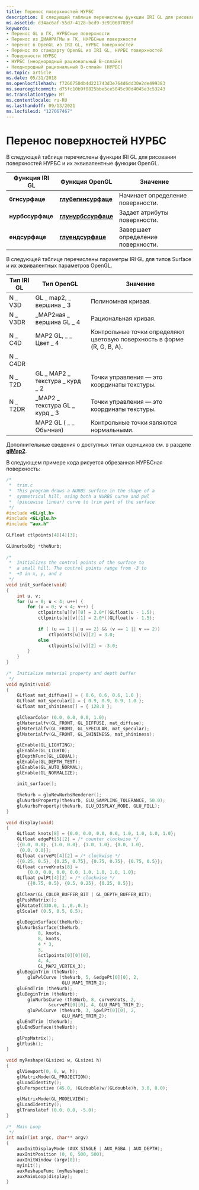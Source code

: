```yaml
---
title: Перенос поверхностей НУРБС
description: В следующей таблице перечислены функции IRI GL для рисования поверхностей НУРБС и их эквивалентные функции OpenGL.
ms.assetid: d34ac6af-55d7-4128-bcd9-3c910607895f
keywords:
- Перенос GL в ГК, НУРБСные поверхности
- Перенос из ДИАФРАГМы в ГК, НУРБСные поверхности
- перенос в OpenGL из IRI GL, НУРБС поверхностей
- Перенос по стандарту OpenGL из IRI GL, НУРБС поверхностей
- Поверхности НУРБС
- НУРБС (неоднородный рациональный B-сплайн)
- Неоднородный рациональный B-сплайн (НУРБС)
ms.topic: article
ms.date: 05/31/2018
ms.openlocfilehash: f7260750db4d221743d3e764d6dd30e2de499383
ms.sourcegitcommit: d75fc10b9f0825bbe5ce5045c90d4045e3c53243
ms.translationtype: MT
ms.contentlocale: ru-RU
ms.lasthandoff: 09/13/2021
ms.locfileid: "127067467"
---
```

# <a name="porting-nurbs-surfaces"></a>Перенос поверхностей НУРБС

В следующей таблице перечислены функции IRI GL для рисования поверхностей НУРБС и их эквивалентные функции OpenGL.



| Функция IRI GL | Функция OpenGL                            | Значение                       |
|------------------|--------------------------------------------|-------------------------------|
| **бгнсурфаце**   | [**глубегинсурфаце**](glubeginsurface.md) | Начинает определение поверхности.  |
| **нурбссурфаце** | [**глунурбссурфаце**](glunurbssurface.md) | Задает атрибуты поверхности. |
| **ендсурфаце**   | [**глуендсурфаце**](gluendsurface.md)     | Завершает определение поверхности.    |



 

В следующей таблице перечислены параметры IRI GL для типов Surface и их эквивалентных параметров OpenGL.



| Тип IRI GL | Тип OpenGL                 | Значение                                                |
|--------------|-----------------------------|--------------------------------------------------------|
| N \_ V3D       | GL \_ map2, \_ вершина \_ 3         | Полиномная кривая.                                      |
| N \_ V3DR      | \_MAP2ная \_ вершина GL \_ 4         | Рациональная кривая.                                        |
| N \_ C4D       | MAP2 GL, \_ \_ Цвет \_ 4          | Контрольные точки определяют цветовую поверхность в форме (R, G, B, A). |
| N \_ C4DR      |                             |                                                        |
| N \_ T2D       | GL \_ MAP2 \_ текстура \_ курд \_ 2 | Точки управления — это координаты текстуры.                |
| N \_ T2DR      | \_MAP2 \_ текстура GL \_ курд \_ 3 | Точки управления — это координаты текстуры.                |
|              | MAP2 GL ( \_ \_ Обычная)            | Контрольные точки являются нормальными.                            |



 

Дополнительные сведения о доступных типах оценщиков см. в разделе [**glMap2**](glmap2.md).

В следующем примере кода рисуется обрезанная НУРБСная поверхность:


```C++
/* 
 *  trim.c 
 *  This program draws a NURBS surface in the shape of a 
 *  symmetrical hill, using both a NURBS curve and pwl 
 *  (piecewise linear) curve to trim part of the surface 
 */ 
#include <GL/gl.h> 
#include <GL/glu.h> 
#include "aux.h" 
 
GLfloat ctlpoints[4][4][3]; 
 
GLUnurbsObj *theNurb; 
 
/* 
 *  Initializes the control points of the surface to  
 *  a small hill. The control points range from -3 to  
 *  +3 in x, y, and z 
 */ 
void init_surface(void) 
{ 
    int u, v; 
    for (u = 0; u < 4; u++) { 
        for (v = 0; v < 4; v++) { 
            ctlpoints[u][v][0] = 2.0*((GLfloat)u - 1.5); 
            ctlpoints[u][v][1] = 2.0*((GLfloat)v - 1.5); 
 
            if ( (u == 1 || u == 2) && (v == 1 || v == 2)) 
                ctlpoints[u][v][2] = 3.0; 
            else 
                ctlpoints[u][v][2] = -3.0; 
        } 
    } 
} 
 
/*  Initialize material property and depth buffer 
 */ 
void myinit(void) 
{ 
    GLfloat mat_diffuse[] = { 0.6, 0.6, 0.6, 1.0 }; 
    GLfloat mat_specular[] = { 0.9, 0.9, 0.9, 1.0 }; 
    GLfloat mat_shininess[] = { 128.0 }; 
 
    glClearColor (0.0, 0.0, 0.0, 1.0); 
    glMaterialfv(GL_FRONT, GL_DIFFUSE, mat_diffuse); 
    glMaterialfv(GL_FRONT, GL_SPECULAR, mat_specular); 
    glMaterialfv(GL_FRONT, GL_SHININESS, mat_shininess); 
 
    glEnable(GL_LIGHTING); 
    glEnable(GL_LIGHT0); 
    glDepthFunc(GL_LEQUAL); 
    glEnable(GL_DEPTH_TEST); 
    glEnable(GL_AUTO_NORMAL); 
    glEnable(GL_NORMALIZE); 
 
    init_surface(); 
 
    theNurb = gluNewNurbsRenderer(); 
    gluNurbsProperty(theNurb, GLU_SAMPLING_TOLERANCE, 50.0); 
    gluNurbsProperty(theNurb, GLU_DISPLAY_MODE, GLU_FILL); 
} 
 
void display(void) 
{ 
    GLfloat knots[8] = {0.0, 0.0, 0.0, 0.0, 1.0, 1.0, 1.0, 1.0}; 
    GLfloat edgePt[5][2] = /* counter clockwise */ 
    {{0.0, 0.0}, {1.0, 0.0}, {1.0, 1.0}, {0.0, 1.0}, 
     {0.0, 0.0}}; 
    GLfloat curvePt[4][2] = /* clockwise */ 
    {{0.25, 0.5}, {0.25, 0.75}, {0.75, 0.75}, {0.75, 0.5}}; 
    GLfloat curveKnots[8] = 
        {0.0, 0.0, 0.0, 0.0, 1.0, 1.0, 1.0, 1.0}; 
    GLfloat pwlPt[4][2] = /* clockwise */ 
        {{0.75, 0.5}, {0.5, 0.25}, {0.25, 0.5}}; 
 
    glClear(GL_COLOR_BUFFER_BIT | GL_DEPTH_BUFFER_BIT); 
    glPushMatrix(); 
    glRotatef(330.0, 1.,0.,0.); 
    glScalef (0.5, 0.5, 0.5); 
 
    gluBeginSurface(theNurb); 
    gluNurbsSurface(theNurb, 
            8, knots, 
            8, knots, 
            4 * 3, 
            3, 
            &ctlpoints[0][0][0], 
            4, 4, 
            GL_MAP2_VERTEX_3); 
    gluBeginTrim (theNurb); 
        gluPwlCurve (theNurb, 5, &edgePt[0][0], 2, 
                     GLU_MAP1_TRIM_2); 
    gluEndTrim (theNurb); 
    gluBeginTrim (theNurb); 
        gluNurbsCurve (theNurb, 8, curveKnots, 2, 
                &curvePt[0][0], 4, GLU_MAP1_TRIM_2); 
        gluPwlCurve (theNurb, 3, &pwlPt[0][0], 2, 
                     GLU_MAP1_TRIM_2); 
    gluEndTrim (theNurb); 
    gluEndSurface(theNurb); 
 
    glPopMatrix(); 
    glFlush(); 
} 
 
void myReshape(GLsizei w, GLsizei h) 
{ 
    glViewport(0, 0, w, h); 
    glMatrixMode(GL_PROJECTION); 
    glLoadIdentity(); 
    gluPerspective (45.0, (GLdouble)w/(GLdouble)h, 3.0, 8.0); 
 
    glMatrixMode(GL_MODELVIEW); 
    glLoadIdentity(); 
    glTranslatef (0.0, 0.0, -5.0); 
} 
 
/*  Main Loop 
 */ 
int main(int argc, char** argv) 
{ 
    auxInitDisplayMode (AUX_SINGLE | AUX_RGBA | AUX_DEPTH); 
    auxInitPosition (0, 0, 500, 500); 
    auxInitWindow (argv[0]); 
    myinit(); 
    auxReshapeFunc (myReshape); 
    auxMainLoop(display); 
}
```



 

 




